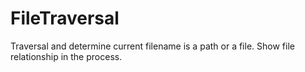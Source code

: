 # FileTraversal
Traversal and determine current filename is a path or a file. Show file relationship in the process.
